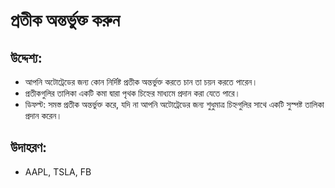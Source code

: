 # **প্রতীক অন্তর্ভুক্ত করুন**

## উদ্দেশ্য:

- আপনি অটোট্রেডের জন্য কোন নির্দিষ্ট প্রতীক অন্তর্ভুক্ত করতে চান তা চয়ন করতে পারেন।
- প্রতীকগুলির তালিকা একটি কমা দ্বারা পৃথক চিহ্নের মাধ্যমে প্রদান করা যেতে পারে।
- ডিফল্ট: সমস্ত প্রতীক অন্তর্ভুক্ত করে, যদি না আপনি অটোট্রেডের জন্য শুধুমাত্র চিহ্নগুলির সাথে একটি সুস্পষ্ট তালিকা প্রদান করেন।


## উদাহরণ:

- AAPL, TSLA, FB


